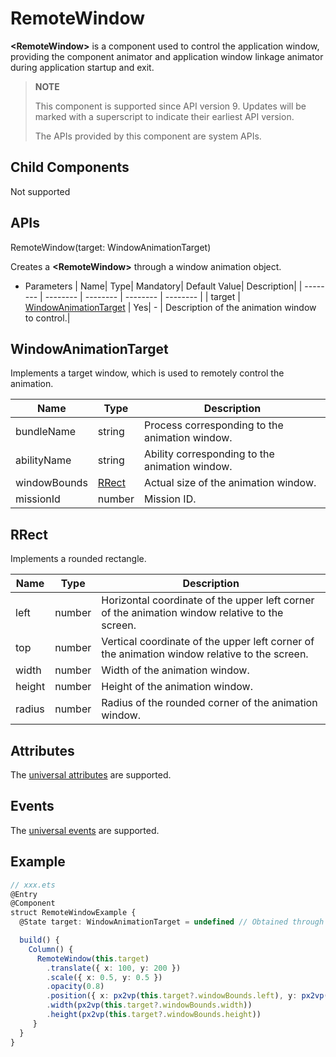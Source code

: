 # RemoteWindow

**\<RemoteWindow>** is a component used to control the application window, providing the component animator and application window linkage animator during application startup and exit.

>  **NOTE**
>  
>  This component is supported since API version 9. Updates will be marked with a superscript to indicate their earliest API version.
>
>  The APIs provided by this component are system APIs.

## Child Components

Not supported

## APIs

RemoteWindow(target: WindowAnimationTarget)

Creates a **\<RemoteWindow>** through a window animation object.

- Parameters
  | Name| Type| Mandatory| Default Value| Description|
  | -------- | -------- | -------- | -------- | -------- |
  | target | [WindowAnimationTarget](#windowanimationtarget) | Yes| - | Description of the animation window to control.|

## WindowAnimationTarget
Implements a target window, which is used to remotely control the animation.

| Name     | Type    | Description|
| ------- | ------ | ----------------------- |
| bundleName  | string | Process corresponding to the animation window.|
| abilityName | string | Ability corresponding to the animation window.|
| windowBounds | [RRect](#rrect) | Actual size of the animation window.|
| missionId  | number | Mission ID.|

## RRect
Implements a rounded rectangle.

| Name     | Type    | Description|
| ------- | ------ | ----------------------- |
| left  | number | Horizontal coordinate of the upper left corner of the animation window relative to the screen.|
| top | number | Vertical coordinate of the upper left corner of the animation window relative to the screen.|
| width | number | Width of the animation window.|
| height | number | Height of the animation window.|
| radius | number | Radius of the rounded corner of the animation window.|

## Attributes

The [universal attributes](ts-universal-attributes-size.md) are supported.

## Events

The [universal events](ts-universal-events-click.md) are supported.

## Example

```ts
// xxx.ets
@Entry
@Component
struct RemoteWindowExample {
  @State target: WindowAnimationTarget = undefined // Obtained through windowAnimationManager

  build() {
    Column() {
      RemoteWindow(this.target)
      	.translate({ x: 100, y: 200 })
      	.scale({ x: 0.5, y: 0.5 })
        .opacity(0.8)
      	.position({ x: px2vp(this.target?.windowBounds.left), y: px2vp(this.target?.windowBounds.top) })
      	.width(px2vp(this.target?.windowBounds.width))
      	.height(px2vp(this.target?.windowBounds.height))
     }
  }
}
```
